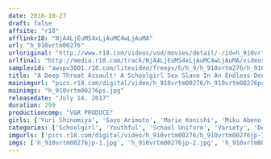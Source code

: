 ```yaml
---
date: 2018-10-27
draft: false
affsite: "r18"
afflinkr18: "NjA4LjEuMS4xLjAuMC4wLjAuMA"
url: "h_910vrtm00276"
urloriginal: "http://www.r18.com/videos/vod/movies/detail/-/id=h_910vrtm00276"
urlfinal: "http://media.r18.com/track/NjA4LjEuMS4xLjAuMC4wLjAuMA/videos/vod/movies/detail/-/id=h_910vrtm00276"
samplevid: "awspv3001.r18.com/litevideo/freepv/h/h_9/h_910vrtm276/h_910vrtm276_dmb_w.mp4"
title: "A Deep Throat Assault! A Schoolgirl Sex Slave In An Endless Deep Throat Blowjob Hell!"
mainimgurl: "pics.r18.com/digital/video/h_910vrtm00276/h_910vrtm00276ps.jpg"
mainimgs: "h_910vrtm00276ps.jpg"
releasedate: "July 14, 2017"
duration: 299
productioncomp: "V&R PRODUCE"
girls: ['Yuri Shinomiya', 'Sayo Arimoto', 'Marie Konishi', 'Miku Abeno', 'Mai Shirai', 'Ruru Aizawa', 'Hinano Kikuchi', 'Kokoru Sakura', 'Misa Suzumi', 'Kurumi Kawane']
categories: ['Schoolgirl', 'Youthful', 'School Uniform', 'Variety', 'Deep Throat', 'Compilation', 'Over 4 Hours', 'Hi-Def']
imgurls: ['pics.r18.com/digital/video/h_910vrtm00276/h_910vrtm00276jp-1.jpg', 'pics.r18.com/digital/video/h_910vrtm00276/h_910vrtm00276jp-2.jpg', 'pics.r18.com/digital/video/h_910vrtm00276/h_910vrtm00276jp-3.jpg', 'pics.r18.com/digital/video/h_910vrtm00276/h_910vrtm00276jp-4.jpg', 'pics.r18.com/digital/video/h_910vrtm00276/h_910vrtm00276jp-5.jpg', 'pics.r18.com/digital/video/h_910vrtm00276/h_910vrtm00276jp-6.jpg', 'pics.r18.com/digital/video/h_910vrtm00276/h_910vrtm00276jp-7.jpg', 'pics.r18.com/digital/video/h_910vrtm00276/h_910vrtm00276jp-8.jpg', 'pics.r18.com/digital/video/h_910vrtm00276/h_910vrtm00276jp-9.jpg', 'pics.r18.com/digital/video/h_910vrtm00276/h_910vrtm00276jp-10.jpg', 'pics.r18.com/digital/video/h_910vrtm00276/h_910vrtm00276jp-11.jpg', 'pics.r18.com/digital/video/h_910vrtm00276/h_910vrtm00276jp-12.jpg', 'pics.r18.com/digital/video/h_910vrtm00276/h_910vrtm00276jp-13.jpg', 'pics.r18.com/digital/video/h_910vrtm00276/h_910vrtm00276jp-14.jpg', 'pics.r18.com/digital/video/h_910vrtm00276/h_910vrtm00276jp-15.jpg', 'pics.r18.com/digital/video/h_910vrtm00276/h_910vrtm00276jp-16.jpg', 'pics.r18.com/digital/video/h_910vrtm00276/h_910vrtm00276jp-17.jpg', 'pics.r18.com/digital/video/h_910vrtm00276/h_910vrtm00276jp-18.jpg', 'pics.r18.com/digital/video/h_910vrtm00276/h_910vrtm00276jp-19.jpg', 'pics.r18.com/digital/video/h_910vrtm00276/h_910vrtm00276jp-20.jpg']
imgs: ['h_910vrtm00276jp-1.jpg', 'h_910vrtm00276jp-2.jpg', 'h_910vrtm00276jp-3.jpg', 'h_910vrtm00276jp-4.jpg', 'h_910vrtm00276jp-5.jpg', 'h_910vrtm00276jp-6.jpg', 'h_910vrtm00276jp-7.jpg', 'h_910vrtm00276jp-8.jpg', 'h_910vrtm00276jp-9.jpg', 'h_910vrtm00276jp-10.jpg', 'h_910vrtm00276jp-11.jpg', 'h_910vrtm00276jp-12.jpg', 'h_910vrtm00276jp-13.jpg', 'h_910vrtm00276jp-14.jpg', 'h_910vrtm00276jp-15.jpg', 'h_910vrtm00276jp-16.jpg', 'h_910vrtm00276jp-17.jpg', 'h_910vrtm00276jp-18.jpg', 'h_910vrtm00276jp-19.jpg', 'h_910vrtm00276jp-20.jpg']
---
```

